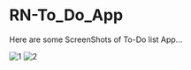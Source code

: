 # RN-To_Do_App
Here are some ScreenShots of To-Do list App...

![1](https://user-images.githubusercontent.com/117623444/215064049-fa313168-6cd8-4e5d-b1f3-224dd8926937.jpg)
![2](https://user-images.githubusercontent.com/117623444/215064056-c610d386-d058-4609-b2b2-42888afc5636.jpg)
